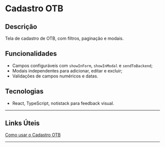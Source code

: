 # Cadastro OTB

## Descrição
Tela de cadastro de OTB, com filtros, paginação e modais.

## Funcionalidades
- Campos configuráveis com `showInForm`, `showInModal` e `sendToBackend`;
- Modais independentes para adicionar, editar e excluir;
- Validações de campos numéricos e datas.

## Tecnologias
- React, TypeScript, notistack para feedback visual.

---

## Links Úteis
[Como usar o Cadastro OTB](../../guias/comercial/como-usar-cadastro-otb)

---